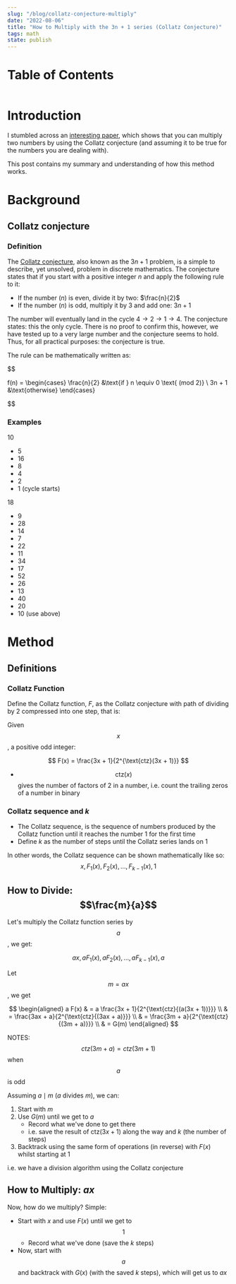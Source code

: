 ```yaml
---
slug: "/blog/collatz-conjecture-multiply"
date: "2022-08-06"
title: "How to Multiply with the 3n + 1 series (Collatz Conjecture)"
tags: math
state: publish
---
```


# Table of Contents

```toc

```

# Introduction

I stumbled across an [interesting paper](https://link.springer.com/article/10.1007/s00224-020-09986-5), which shows that you can multiply two numbers by using the Collatz conjecture (and assuming it to be true for the numbers you are dealing with).

This post contains my summary and understanding of how this method works.

# Background

## Collatz conjecture
### Definition
The [Collatz conjecture](https://en.wikipedia.org/wiki/Collatz_conjecture), also known as the $3n + 1$ problem, is a simple to describe, yet unsolved, problem in discrete mathematics. The conjecture states that if you start with a positive integer $n$ and apply the following rule to it:

- If the number ($n$) is even, divide it by two: $\frac{n}{2}$
- If the number ($n$) is odd, multiply it by 3 and add one: $3n + 1$

The number will eventually land in the cycle $4 \rightarrow 2 \rightarrow 1 \rightarrow 4$. The conjecture states: this the only cycle. There is no proof to confirm this, however, we have tested up to a very large number and the conjecture seems to hold. Thus, for all practical purposes: the conjecture is true.

The rule can be mathematically written as:

$$

f(n) = 
\begin{cases}
    \frac{n}{2} &\text{if } n \equiv 0 \text{ (mod 2)} \\
    3n + 1 &\text{otherwise}
\end{cases}

$$

### Examples

$10$
- $5$
- $16$
- $8$
- $4$
- $2$
- $1$ (cycle starts)


$18$
- $9$
- $28$
- $14$
- $7$
- $22$
- $11$
- $34$
- $17$
- $52$
- $26$
- $13$
- $40$
- $20$
- $10$ (use above)

# Method

## Definitions

### Collatz Function
Define the Collatz function, $F$, as the Collatz conjecture with path of dividing by 2 compressed into one step, that is:

Given $$x$$, a positive odd integer:

$$
    F(x) = \frac{3x + 1}{2^{\text{ctz}(3x + 1)}}
$$

- $$\text{ctz}(x)$$ gives the number of factors of 2 in a number, i.e. count the
  trailing zeros of a number in binary

### Collatz sequence and $k$

- The Collatz sequence, is the sequence of numbers produced by the Collatz
  function until it reaches the number $1$ for the first time
- Define $k$ as the number of steps until the Collatz series lands on $1$

In other words, the Collatz sequence can be shown mathematically like so:
$$
    x, F_1(x), F_2(x), ..., F_{k-1}(x), 1
$$

## How to Divide: $$\frac{m}{a}$$

Let's multiply the Collatz function series by $$a$$, we get:

$$
    ax, aF_1(x), aF_2(x), ..., aF_{k-1}(x), a
$$

Let $$m = ax$$, we get

$$
    \begin{aligned}
    a F(x) & = a \frac{3x + 1}{2^{\text{ctz}{(a(3x + 1))}}} \\
           & = \frac{3ax + a}{2^{\text{ctz}{(3ax + a)}}} \\
           & = \frac{3m + a}{2^{\text{ctz}{(3m + a)}}} \\
           & = G(m)
    \end{aligned}
$$

NOTES: $$ctz(3m+a) = ctz(3m+1)$$ when $$a$$ is odd


Assuming $a \mid m$ ($a$ divides $m$), we can:

1. Start with $m$
2. Use $G(m)$ until we get to $a$
    - Record what we've done to get there
    - i.e. save the result of $\text{ctz}(3x + 1)$ along the way and $k$
      (the number of steps)
4. Backtrack using the same form of operations (in reverse) with $F(x)$ whilst
   starting at $1$

i.e. we have a division algorithm using the Collatz conjecture

## How to Multiply: $ax$

Now, how do we multiply? Simple: 

- Start with $x$ and use $F(x)$ until we get to $$1$$
    - Record what we've done (save the $k$ steps)
- Now, start with $$a$$ and backtrack with $G(x)$ (with the saved $k$ steps),
  which will get us to $ax$
